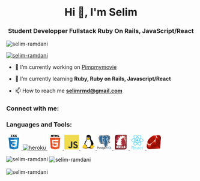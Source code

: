 <h1 align="center">Hi 👋, I'm Selim</h1>
<h3 align="center">Student Developper Fullstack Ruby On Rails, JavaScript/React</h3>

<p align="left"> <img src="https://komarev.com/ghpvc/?username=selim-ramdani&label=Profile%20views&color=0e75b6&style=flat" alt="selim-ramdani" /> </p>

<p align="left"> <a href="https://github.com/ryo-ma/github-profile-trophy"><img src="https://github-profile-trophy.vercel.app/?username=selim-ramdani" alt="selim-ramdani" /></a> </p>

- 🔭 I’m currently working on [Pimpmymovie](https://github.com/Selim-Ramdani/Pimp-My-Movie)

- 🌱 I’m currently learning **Ruby, Ruby on Rails, Javascript/React**

- 📫 How to reach me **selimrmd@gmail.com**

<h3 align="left">Connect with me:</h3>
<p align="left">
</p>

<h3 align="left">Languages and Tools:</h3>
<p align="left"> <a href="https://www.w3schools.com/css/" target="_blank" rel="noreferrer"> <img src="https://raw.githubusercontent.com/devicons/devicon/master/icons/css3/css3-original-wordmark.svg" alt="css3" width="40" height="40"/> </a> <a href="https://heroku.com" target="_blank" rel="noreferrer"> <img src="https://www.vectorlogo.zone/logos/heroku/heroku-icon.svg" alt="heroku" width="40" height="40"/> </a> <a href="https://www.w3.org/html/" target="_blank" rel="noreferrer"> <img src="https://raw.githubusercontent.com/devicons/devicon/master/icons/html5/html5-original-wordmark.svg" alt="html5" width="40" height="40"/> </a> <a href="https://developer.mozilla.org/en-US/docs/Web/JavaScript" target="_blank" rel="noreferrer"> <img src="https://raw.githubusercontent.com/devicons/devicon/master/icons/javascript/javascript-original.svg" alt="javascript" width="40" height="40"/> </a> <a href="https://www.linux.org/" target="_blank" rel="noreferrer"> <img src="https://raw.githubusercontent.com/devicons/devicon/master/icons/linux/linux-original.svg" alt="linux" width="40" height="40"/> </a> <a href="https://www.postgresql.org" target="_blank" rel="noreferrer"> <img src="https://raw.githubusercontent.com/devicons/devicon/master/icons/postgresql/postgresql-original-wordmark.svg" alt="postgresql" width="40" height="40"/> </a> <a href="https://rubyonrails.org" target="_blank" rel="noreferrer"> <img src="https://raw.githubusercontent.com/devicons/devicon/master/icons/rails/rails-original-wordmark.svg" alt="rails" width="40" height="40"/> </a> <a href="https://reactjs.org/" target="_blank" rel="noreferrer"> <img src="https://raw.githubusercontent.com/devicons/devicon/master/icons/react/react-original-wordmark.svg" alt="react" width="40" height="40"/> </a> <a href="https://www.ruby-lang.org/en/" target="_blank" rel="noreferrer"> <img src="https://raw.githubusercontent.com/devicons/devicon/master/icons/ruby/ruby-original.svg" alt="ruby" width="40" height="40"/> </a> </p>

<p><img align="left" src="https://github-readme-stats.vercel.app/api/top-langs?username=selim-ramdani&show_icons=true&locale=en&layout=compact" alt="selim-ramdani" /></p>

<p>&nbsp;<img align="center" src="https://github-readme-stats.vercel.app/api?username=selim-ramdani&show_icons=true&locale=en" alt="selim-ramdani" /></p>

<p><img align="center" src="https://github-readme-streak-stats.herokuapp.com/?user=selim-ramdani&" alt="selim-ramdani" /></p>
